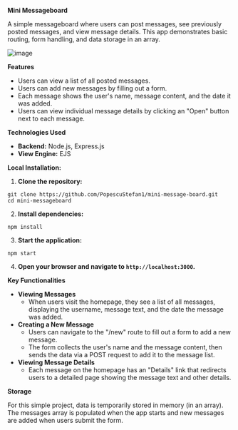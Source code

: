 **Mini Messageboard**

A simple messageboard where users can post messages, see previously posted messages, and view message details. This app demonstrates basic routing, form handling, and data storage in an array.

![image](https://github.com/user-attachments/assets/2a21e25b-aa23-4f94-a9b6-79b26a421b21)

**Features**
  - Users can view a list of all posted messages.
  - Users can add new messages by filling out a form.
  - Each message shows the user's name, message content, and the date it was added.
  - Users can view individual message details by clicking an "Open" button next to each message.

**Technologies Used**
  - **Backend:** Node.js, Express.js
  - **View Engine:** EJS

**Local Installation:**
1. **Clone the repository:**
```
git clone https://github.com/PopescuStefan1/mini-message-board.git
cd mini-messageboard
```

2. **Install dependencies:**
```
npm install
```

3. **Start the application:**
```
npm start
```
4. **Open your browser and navigate to ```http://localhost:3000```.**

**Key Functionalities**
  - **Viewing Messages**
    - When users visit the homepage, they see a list of all messages, displaying the username, message text, and the date the message was added.
  - **Creating a New Message**
    - Users can navigate to the "/new" route to fill out a form to add a new message.
    - The form collects the user's name and the message content, then sends the data via a POST request to add it to the message list.
  - **Viewing Message Details**
    - Each message on the homepage has an "Details" link that redirects users to a detailed page showing the message text and other details.
   
**Storage**

For this simple project, data is temporarily stored in memory (in an array). The messages array is populated when the app starts and new messages are added when users submit the form.
